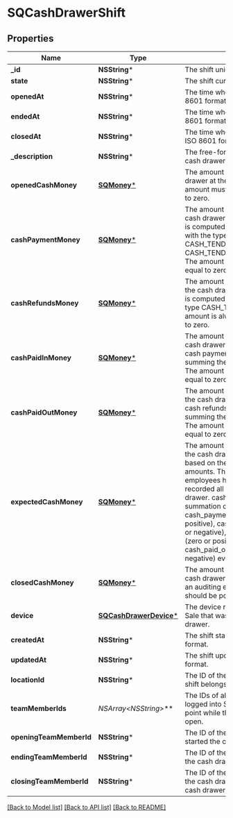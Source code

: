 # SQCashDrawerShift

## Properties
Name | Type | Description | Notes
------------ | ------------- | ------------- | -------------
**_id** | **NSString*** | The shift unique ID. | [optional] 
**state** | **NSString*** | The shift current state. | [optional] 
**openedAt** | **NSString*** | The time when the shift began, in ISO 8601 format. | [optional] 
**endedAt** | **NSString*** | The time when the shift ended, in ISO 8601 format. | [optional] 
**closedAt** | **NSString*** | The time when the shift was closed, in ISO 8601 format. | [optional] 
**_description** | **NSString*** | The free-form text description of a cash drawer by an employee. | [optional] 
**openedCashMoney** | [**SQMoney***](SQMoney.md) | The amount of money in the cash drawer at the start of the shift. The amount must be greater than or equal to zero. | [optional] 
**cashPaymentMoney** | [**SQMoney***](SQMoney.md) | The amount of money added to the cash drawer from cash payments. This is computed by summing all events with the types CASH_TENDER_PAYMENT and CASH_TENDER_CANCELED_PAYMENT. The amount is always greater than or equal to zero. | [optional] 
**cashRefundsMoney** | [**SQMoney***](SQMoney.md) | The amount of money removed from the cash drawer from cash refunds. It is computed by summing the events of type CASH_TENDER_REFUND. The amount is always greater than or equal to zero. | [optional] 
**cashPaidInMoney** | [**SQMoney***](SQMoney.md) | The amount of money added to the cash drawer for reasons other than cash payments. It is computed by summing the events of type PAID_IN. The amount is always greater than or equal to zero. | [optional] 
**cashPaidOutMoney** | [**SQMoney***](SQMoney.md) | The amount of money removed from the cash drawer for reasons other than cash refunds. It is computed by summing the events of type PAID_OUT. The amount is always greater than or equal to zero. | [optional] 
**expectedCashMoney** | [**SQMoney***](SQMoney.md) | The amount of money that should be in the cash drawer at the end of the shift, based on the shift&#39;s other money amounts. This can be negative if employees have not correctly recorded all the events on the cash drawer. cash_paid_out_money is a summation of amounts from cash_payment_money (zero or positive), cash_refunds_money (zero or negative), cash_paid_in_money (zero or positive), and cash_paid_out_money (zero or negative) event types. | [optional] 
**closedCashMoney** | [**SQMoney***](SQMoney.md) | The amount of money found in the cash drawer at the end of the shift by an auditing employee. The amount should be positive. | [optional] 
**device** | [**SQCashDrawerDevice***](SQCashDrawerDevice.md) | The device running Square Point of Sale that was connected to the cash drawer. | [optional] 
**createdAt** | **NSString*** | The shift start time in RFC 3339 format. | [optional] 
**updatedAt** | **NSString*** | The shift updated at time in RFC 3339 format. | [optional] 
**locationId** | **NSString*** | The ID of the location the cash drawer shift belongs to. | [optional] 
**teamMemberIds** | **NSArray&lt;NSString*&gt;*** | The IDs of all team members that were logged into Square Point of Sale at any point while the cash drawer shift was open. | [optional] 
**openingTeamMemberId** | **NSString*** | The ID of the team member that started the cash drawer shift. | [optional] 
**endingTeamMemberId** | **NSString*** | The ID of the team member that ended the cash drawer shift. | [optional] 
**closingTeamMemberId** | **NSString*** | The ID of the team member that closed the cash drawer shift by auditing the cash drawer contents. | [optional] 

[[Back to Model list]](../README.md#documentation-for-models) [[Back to API list]](../README.md#documentation-for-api-endpoints) [[Back to README]](../README.md)


